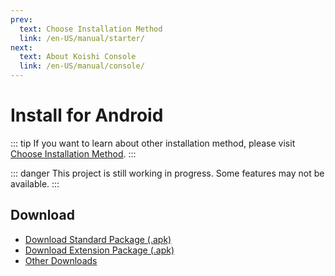 ```yaml
---
prev:
  text: Choose Installation Method
  link: /en-US/manual/starter/
next:
  text: About Koishi Console
  link: /en-US/manual/console/
---
```


# Install for Android

::: tip
If you want to learn about other installation method, please visit [Choose Installation Method](./index.md).
:::

::: danger
This project is still working in progress. Some features may not be available.
:::

## Download

- [Download Standard Package (.apk)](https://k.ilharp.cc/android-lite.apk)
- [Download Extension Package (.apk)](https://k.ilharp.cc/android-full.apk)
- [Other Downloads](https://github.com/koishijs/koishi-android/releases)
